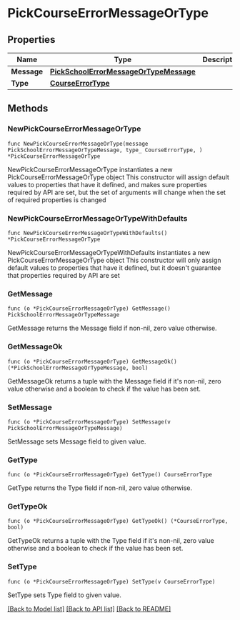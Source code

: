# PickCourseErrorMessageOrType

## Properties

Name | Type | Description | Notes
------------ | ------------- | ------------- | -------------
**Message** | [**PickSchoolErrorMessageOrTypeMessage**](PickSchoolErrorMessageOrTypeMessage.md) |  | 
**Type** | [**CourseErrorType**](CourseErrorType.md) |  | 

## Methods

### NewPickCourseErrorMessageOrType

`func NewPickCourseErrorMessageOrType(message PickSchoolErrorMessageOrTypeMessage, type_ CourseErrorType, ) *PickCourseErrorMessageOrType`

NewPickCourseErrorMessageOrType instantiates a new PickCourseErrorMessageOrType object
This constructor will assign default values to properties that have it defined,
and makes sure properties required by API are set, but the set of arguments
will change when the set of required properties is changed

### NewPickCourseErrorMessageOrTypeWithDefaults

`func NewPickCourseErrorMessageOrTypeWithDefaults() *PickCourseErrorMessageOrType`

NewPickCourseErrorMessageOrTypeWithDefaults instantiates a new PickCourseErrorMessageOrType object
This constructor will only assign default values to properties that have it defined,
but it doesn't guarantee that properties required by API are set

### GetMessage

`func (o *PickCourseErrorMessageOrType) GetMessage() PickSchoolErrorMessageOrTypeMessage`

GetMessage returns the Message field if non-nil, zero value otherwise.

### GetMessageOk

`func (o *PickCourseErrorMessageOrType) GetMessageOk() (*PickSchoolErrorMessageOrTypeMessage, bool)`

GetMessageOk returns a tuple with the Message field if it's non-nil, zero value otherwise
and a boolean to check if the value has been set.

### SetMessage

`func (o *PickCourseErrorMessageOrType) SetMessage(v PickSchoolErrorMessageOrTypeMessage)`

SetMessage sets Message field to given value.


### GetType

`func (o *PickCourseErrorMessageOrType) GetType() CourseErrorType`

GetType returns the Type field if non-nil, zero value otherwise.

### GetTypeOk

`func (o *PickCourseErrorMessageOrType) GetTypeOk() (*CourseErrorType, bool)`

GetTypeOk returns a tuple with the Type field if it's non-nil, zero value otherwise
and a boolean to check if the value has been set.

### SetType

`func (o *PickCourseErrorMessageOrType) SetType(v CourseErrorType)`

SetType sets Type field to given value.



[[Back to Model list]](../README.md#documentation-for-models) [[Back to API list]](../README.md#documentation-for-api-endpoints) [[Back to README]](../README.md)



